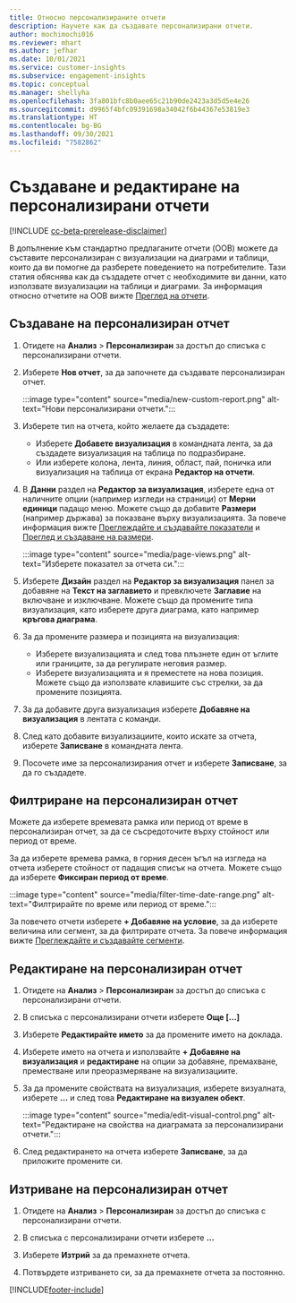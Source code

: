 ```yaml
---
title: Относно персонализираните отчети
description: Научете как да създавате персонализирани отчети.
author: mochimochi016
ms.reviewer: mhart
ms.author: jefhar
ms.date: 10/01/2021
ms.service: customer-insights
ms.subservice: engagement-insights
ms.topic: conceptual
ms.manager: shellyha
ms.openlocfilehash: 3fa801bfc8b0aee65c21b90de2423a3d5d5e4e26
ms.sourcegitcommit: d9965f4bfc09391698a34042f6b44367e53819e3
ms.translationtype: HT
ms.contentlocale: bg-BG
ms.lasthandoff: 09/30/2021
ms.locfileid: "7582862"
---
```

# <a name="create-and-edit-custom-reports"></a>Създаване и редактиране на персонализирани отчети

[!INCLUDE [cc-beta-prerelease-disclaimer](includes/cc-beta-prerelease-disclaimer.md)]

В допълнение към стандартно предлаганите отчети (OOB) можете да съставите персонализиран с визуализации на диаграми и таблици, които да ви помогне да разберете поведението на потребителите. Тази статия обяснява как да създадете отчет с необходимите ви данни, като използвате визуализации на таблици и диаграми. За информация относно отчетите на OOB вижте [Преглед на отчети](view-reports.md).

## <a name="create-a-custom-report"></a>Създаване на персонализиран отчет

1. Отидете на **Анализ** > **Персонализиран** за достъп до списъка с персонализирани отчети.

1. Изберете **Нов отчет**, за да започнете да създавате персонализиран отчет.

   :::image type="content" source="media/new-custom-report.png" alt-text="Нови персонализирани отчети.":::

1. Изберете тип на отчета, който желаете да създадете:

    - Изберете **Добавете визуализация** в командната лента, за да създадете визуализация на таблица по подразбиране.
    - Или изберете колона, лента, линия, област, пай, поничка или визуализация на таблица от екрана **Редактор на отчети**.

1. В **Данни** раздел на **Редактор за визуализация**, изберете една от наличните опции (например изгледи на страници) от **Мерни единици** падащо меню. Можете също да добавите **Размери** (например държава) за показване върху визуализацията. За повече информация вижте [Преглеждайте и създавайте показатели](metrics.md) и [Преглед и създаване на размери](dimensions.md).

   :::image type="content" source="media/page-views.png" alt-text="Изберете показател за отчета си.":::

1. Изберете **Дизайн** раздел на **Редактор за визуализация** панел за добавяне на **Текст на заглавието** и превключете **Заглавие** на включване и изключване.  Можете също да промените типа визуализация, като изберете друга диаграма, като например **кръгова диаграма**.

1. За да промените размера и позицията на визуализация:
   - Изберете визуализацията и след това плъзнете един от ъглите или границите, за да регулирате неговия размер.
   - Изберете визуализацията и я преместете на нова позиция. Можете също да използвате клавишите със стрелки, за да промените позицията.
1. За да добавите друга визуализация изберете **Добавяне на визуализация** в лентата с команди.
1. След като добавите визуализациите, които искате за отчета, изберете **Записване** в командната лента.

1. Посочете име за персонализирания отчет и изберете **Записване**, за да го създадете.
 
## <a name="filter-a-custom-report"></a>Филтриране на персонализиран отчет

Можете да изберете времевата рамка или период от време в персонализиран отчет, за да се съсредоточите върху стойност или период от време.

За да изберете времева рамка, в горния десен ъгъл на изгледа на отчета изберете стойност от падащия списък на отчета. Можете също да изберете **Фиксиран период от време**.

:::image type="content" source="media/filter-time-date-range.png" alt-text="Филтрирайте по време или период от време.":::

За повечето отчети изберете **+ Добавяне на условие**, за да изберете величина или сегмент, за да филтрирате отчета. За повече информация вижте [Преглеждайте и създавайте сегменти](segments.md).

## <a name="edit-a-custom-report"></a>Редактиране на персонализиран отчет

1. Отидете на **Анализ** > **Персонализиран** за достъп до списъка с персонализирани отчети.

1. В списъка с персонализирани отчети изберете **Още [...]** 

1. Изберете **Редактирайте името** за да промените името на доклада.

1. Изберете името на отчета и използвайте **+ Добавяне на визуализация** и **редактиране** на опции за добавяне, премахване, преместване или преоразмеряване на визуализациите.

1. За да промените свойствата на визуализация, изберете визуалната, изберете **...** и след това **Редактиране на визуален обект**.

   :::image type="content" source="media/edit-visual-control.png" alt-text="Редактиране на свойства на диаграмата за персонализирани отчети.":::

1. След редактирането на отчета изберете **Записване**, за да приложите промените си. 

## <a name="delete-a-custom-report"></a>Изтриване на персонализиран отчет

1. Отидете на **Анализ** > **Персонализиран** за достъп до списъка с персонализирани отчети.

1. В списъка с персонализирани отчети изберете **...**

1. Изберете **Изтрий** за да премахнете отчета.

1. Потвърдете изтриването си, за да премахнете отчета за постоянно.


[!INCLUDE[footer-include](../includes/footer-banner.md)]
